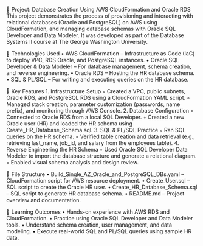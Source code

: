 📘 Project: Database Creation Using AWS CloudFormation and Oracle RDS
This project demonstrates the process of provisioning and interacting with relational databases (Oracle and PostgreSQL) on AWS using CloudFormation, and managing database schemas with Oracle SQL Developer and Data Modeler. It was developed as part of the Database Systems II course at The George Washington University.

🔧 Technologies Used
    • AWS CloudFormation – Infrastructure as Code (IaC) to deploy VPC, RDS Oracle, and PostgreSQL instances.
    • Oracle SQL Developer & Data Modeler – For database management, schema creation, and reverse engineering.
    • Oracle RDS – Hosting the HR database schema.
    • SQL & PL/SQL – For writing and executing queries on the HR database.

📁 Key Features
    1. Infrastructure Setup
        ◦ Created a VPC, public subnets, Oracle RDS, and PostgreSQL RDS using a CloudFormation YAML script.
        ◦ Managed stack creation, parameter customization (passwords, name prefix), and monitoring through AWS Console.
    2. Database Configuration
        ◦ Connected to Oracle RDS from a local SQL Developer.
        ◦ Created a new Oracle user (HR) and loaded the HR schema using Create_HR_Database_Schema.sql.
    3. SQL & PL/SQL Practice
        ◦ Ran SQL queries on the HR schema.
        ◦ Verified table creation and data retrieval (e.g., retrieving last_name, job_id, and salary from the employees table).
    4. Reverse Engineering the HR Schema
        ◦ Used Oracle SQL Developer Data Modeler to import the database structure and generate a relational diagram.
        ◦ Enabled visual schema analysis and design review.

📂 File Structure
    • Build_Single_AZ_Oracle_and_PostgreSQL_DBs.yaml – CloudFormation script for AWS resource deployment.
    • Create_User.sql – SQL script to create the Oracle HR user.
    • Create_HR_Database_Schema.sql – SQL script to generate HR database schema.
    • README.md – Project overview and documentation.

🧠 Learning Outcomes
    • Hands-on experience with AWS RDS and CloudFormation.
    • Practice using Oracle SQL Developer and Data Modeler tools.
    • Understand schema creation, user management, and data modeling.
    • Execute real-world SQL and PL/SQL queries using sample HR data.
